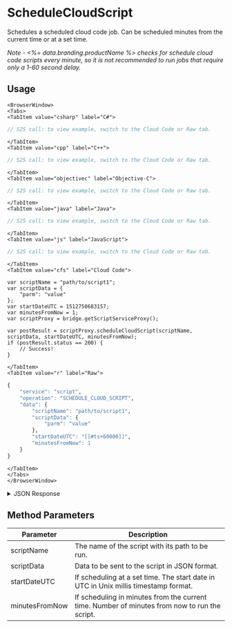 # ScheduleCloudScript

Schedules a scheduled cloud code job.  Can be scheduled minutes from the current time or at a set time.

*Note - <%= data.branding.productName %> checks for schedule cloud code scripts every minute, so it is not recommended to run jobs that require only a 1-60 second delay.*

<PartialServop service_name="script" operation_name="SCHEDULE_CLOUD_SCRIPT" />

## Usage

```mdx-code-block
<BrowserWindow>
<Tabs>
<TabItem value="csharp" label="C#">
```

```csharp
// S2S call: to view example, switch to the Cloud Code or Raw tab.
```

```mdx-code-block
</TabItem>
<TabItem value="cpp" label="C++">
```

```cpp
// S2S call: to view example, switch to the Cloud Code or Raw tab.
```

```mdx-code-block
</TabItem>
<TabItem value="objectivec" label="Objective-C">
```

```objectivec
// S2S call: to view example, switch to the Cloud Code or Raw tab.
```

```mdx-code-block
</TabItem>
<TabItem value="java" label="Java">
```

```java
// S2S call: to view example, switch to the Cloud Code or Raw tab.
```

```mdx-code-block
</TabItem>
<TabItem value="js" label="JavaScript">
```

```javascript
// S2S call: to view example, switch to the Cloud Code or Raw tab.
```

```mdx-code-block
</TabItem>
<TabItem value="cfs" label="Cloud Code">
```

```cfscript
var scriptName = "path/to/script1";
var scriptData = {
	"parm": "value"
};
var startDateUTC = 1512750683157;
var minutesFromNow = 1;
var scriptProxy = bridge.getScriptServiceProxy();

var postResult = scriptProxy.scheduleCloudScript(scriptName, scriptData, startDateUTC, minutesFromNow);
if (postResult.status == 200) {
    // Success!
}
```

```mdx-code-block
</TabItem>
<TabItem value="r" label="Raw">
```

```r
{
	"service": "script",
	"operation": "SCHEDULE_CLOUD_SCRIPT",
	"data": {
		"scriptName": "path/to/script1",
		"scriptData": {
			"parm": "value"
		},
		"startDateUTC": "[[#ts+60000]]",
		"minutesFromNow": 1
	}
}
```

```mdx-code-block
</TabItem>
</Tabs>
</BrowserWindow>
```

<details>
<summary>JSON Response</summary>

```json
{
	"packetId": 1,
	"messageResponses": [{
		"status": 200,
		"data": {
			"result": {},
			"scriptName": "testScript",
			"jobId": "48266b95-d197-464d-bb6b-da70aa1e22a9",
			"runState": "Scheduled",
			"description": null,
			"gameId": "10170",
			"runEndTime": 0,
			"parameters": {
				"testParm1": 1
			},
			"runStartTime": 0,
			"scheduledStartTime": 1437576422378
		}
	}]
}
```
</details>

## Method Parameters
Parameter | Description
--------- | -----------
scriptName | The name of the script with its path to be run. 
scriptData | Data to be sent to the script in JSON format. 
startDateUTC | If scheduling at a set time. The start date in UTC in Unix millis timestamp format. 
minutesFromNow | If scheduling in minutes from the current time.  Number of minutes from now to run the script. 


